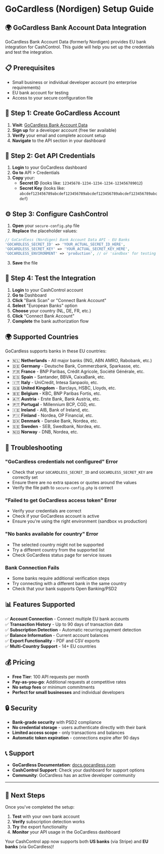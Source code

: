 # GoCardless (Nordigen) Setup Guide

## 🌍 **GoCardless Bank Account Data Integration**

GoCardless Bank Account Data (formerly Nordigen) provides EU bank integration for CashControl. This guide will help you set up the credentials and test the integration.

## 📋 **Prerequisites**

- Small business or individual developer account (no enterprise requirements)
- EU bank account for testing
- Access to your secure configuration file

## 🚀 **Step 1: Create GoCardless Account**

1. **Visit**: [GoCardless Bank Account Data](https://gocardless.com/bank-account-data/)
2. **Sign up** for a developer account (free tier available)
3. **Verify** your email and complete account setup
4. **Navigate** to the API section in your dashboard

## 🔑 **Step 2: Get API Credentials**

1. **Login** to your GoCardless dashboard
2. **Go to** API > Credentials
3. **Copy** your:
   - **Secret ID** (looks like: `12345678-1234-1234-1234-123456789012`)
   - **Secret Key** (looks like: `abcdef123456789abcdef123456789abcdef123456789abcdef123456789abcdef`)

## ⚙️ **Step 3: Configure CashControl**

1. **Open** your `secure-config.php` file
2. **Replace** the placeholder values:

```php
// GoCardless (Nordigen) Bank Account Data API - EU Banks
'GOCARDLESS_SECRET_ID' => 'YOUR_ACTUAL_SECRET_ID_HERE',
'GOCARDLESS_SECRET_KEY' => 'YOUR_ACTUAL_SECRET_KEY_HERE',
'GOCARDLESS_ENVIRONMENT' => 'production', // or 'sandbox' for testing
```

3. **Save** the file

## 🧪 **Step 4: Test the Integration**

1. **Login** to your CashControl account
2. **Go to** Dashboard
3. **Click** "Bank Scan" or "Connect Bank Account"
4. **Select** "European Banks" option
5. **Choose** your country (NL, DE, FR, etc.)
6. **Click** "Connect Bank Account"
7. **Complete** the bank authorization flow

## 🌍 **Supported Countries**

GoCardless supports banks in these EU countries:

- 🇳🇱 **Netherlands** - All major banks (ING, ABN AMRO, Rabobank, etc.)
- 🇩🇪 **Germany** - Deutsche Bank, Commerzbank, Sparkasse, etc.
- 🇫🇷 **France** - BNP Paribas, Crédit Agricole, Société Générale, etc.
- 🇪🇸 **Spain** - Santander, BBVA, CaixaBank, etc.
- 🇮🇹 **Italy** - UniCredit, Intesa Sanpaolo, etc.
- 🇬🇧 **United Kingdom** - Barclays, HSBC, Lloyds, etc.
- 🇧🇪 **Belgium** - KBC, BNP Paribas Fortis, etc.
- 🇦🇹 **Austria** - Erste Bank, Bank Austria, etc.
- 🇵🇹 **Portugal** - Millennium BCP, CGD, etc.
- 🇮🇪 **Ireland** - AIB, Bank of Ireland, etc.
- 🇫🇮 **Finland** - Nordea, OP Financial, etc.
- 🇩🇰 **Denmark** - Danske Bank, Nordea, etc.
- 🇸🇪 **Sweden** - SEB, Swedbank, Nordea, etc.
- 🇳🇴 **Norway** - DNB, Nordea, etc.

## 🔧 **Troubleshooting**

### **"GoCardless credentials not configured" Error**
- Check that your `GOCARDLESS_SECRET_ID` and `GOCARDLESS_SECRET_KEY` are correctly set
- Ensure there are no extra spaces or quotes around the values
- Verify the file path to `secure-config.php` is correct

### **"Failed to get GoCardless access token" Error**
- Verify your credentials are correct
- Check if your GoCardless account is active
- Ensure you're using the right environment (sandbox vs production)

### **"No banks available for country" Error**
- The selected country might not be supported
- Try a different country from the supported list
- Check GoCardless status page for service issues

### **Bank Connection Fails**
- Some banks require additional verification steps
- Try connecting with a different bank in the same country
- Check that your bank supports Open Banking/PSD2

## 📊 **Features Supported**

✅ **Account Connection** - Connect multiple EU bank accounts  
✅ **Transaction History** - Up to 90 days of transaction data  
✅ **Subscription Detection** - Automatic recurring payment detection  
✅ **Balance Information** - Current account balances  
✅ **Export Functionality** - PDF and CSV exports  
✅ **Multi-Country Support** - 14+ EU countries  

## 💰 **Pricing**

- **Free Tier**: 100 API requests per month
- **Pay-as-you-go**: Additional requests at competitive rates
- **No setup fees** or minimum commitments
- **Perfect for small businesses** and individual developers

## 🔒 **Security**

- **Bank-grade security** with PSD2 compliance
- **No credential storage** - users authenticate directly with their bank
- **Limited access scope** - only transactions and balances
- **Automatic token expiration** - connections expire after 90 days

## 📞 **Support**

- **GoCardless Documentation**: [docs.gocardless.com](https://docs.gocardless.com)
- **CashControl Support**: Check your dashboard for support options
- **Community**: GoCardless has an active developer community

---

## 🎯 **Next Steps**

Once you've completed the setup:

1. **Test** with your own bank account
2. **Verify** subscription detection works
3. **Try** the export functionality
4. **Monitor** your API usage in the GoCardless dashboard

Your CashControl app now supports both **US banks** (via Stripe) and **EU banks** (via GoCardless)!
